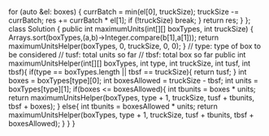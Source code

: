for (auto &el: boxes) {
currBatch = min(el[0], truckSize);
truckSize -= currBatch;
res += currBatch * el[1];
if (!truckSize) break;
}
return res;
}
};
​
class Solution {
public int maximumUnits(int[][] boxTypes, int truckSize) {
Arrays.sort(boxTypes,(a,b)->Integer.compare(b[1],a[1]));
return maximumUnitsHelper(boxTypes, 0, truckSize, 0, 0);
}
// type: type of box to be considered
// tusf: total units so far
// tbsf: total box so far
public int maximumUnitsHelper(int[][] boxTypes, int type, int truckSize, int tusf, int tbsf){
if(type == boxTypes.length || tbsf == truckSize){
return tusf;
}
int boxes = boxTypes[type][0];
int boxesAllowed = truckSize - tbsf;
int units = boxTypes[type][1];
if(boxes <= boxesAllowed){
int tbunits = boxes * units;
return maximumUnitsHelper(boxTypes, type + 1, truckSize, tusf + tbunits, tbsf + boxes);
}
else{
int tbunits = boxesAllowed * units;
return maximumUnitsHelper(boxTypes, type + 1, truckSize, tusf + tbunits, tbsf + boxesAllowed);
}
}
}
```